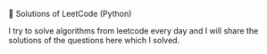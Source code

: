 🐍 Solutions of LeetCode (Python)

I try to solve algorithms from leetcode every day and I will share the solutions of the questions here which I solved.

